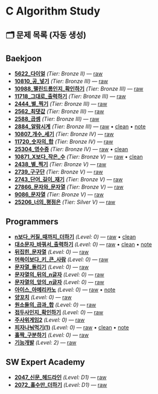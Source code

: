 
# C Algorithm Study

## 🗂️ 문제 목록 (자동 생성)
<!-- AUTO-INDEX:START -->
## Baekjoon
- **[5622_다이얼](baekjoon/Bronze_II/5622_다이얼)** _(Tier: Bronze II)_ — [raw](baekjoon/Bronze_II/5622_다이얼/raw.c)
- **[10810_공_넣기](baekjoon/Bronze_III/10810_공_넣기)** _(Tier: Bronze III)_ — [raw](baekjoon/Bronze_III/10810_공_넣기/raw.c)
- **[10988_팰린드롬인지_확인하기](baekjoon/Bronze_III/10988_팰린드롬인지_확인하기)** _(Tier: Bronze III)_ — [raw](baekjoon/Bronze_III/10988_팰린드롬인지_확인하기/raw.c)
- **[11718_그대로_출력하기](baekjoon/Bronze_III/11718_그대로_출력하기)** _(Tier: Bronze III)_ — [raw](baekjoon/Bronze_III/11718_그대로_출력하기/raw.c)
- **[2444_별_찍기](baekjoon/Bronze_III/2444_별_찍기)** _(Tier: Bronze III)_ — [raw](baekjoon/Bronze_III/2444_별_찍기/raw.c)
- **[2562_최댓값](baekjoon/Bronze_III/2562_최댓값)** _(Tier: Bronze III)_ — [raw](baekjoon/Bronze_III/2562_최댓값/raw.c)
- **[2588_곱셈](baekjoon/Bronze_III/2588_곱셈)** _(Tier: Bronze III)_ — [raw](baekjoon/Bronze_III/2588_곱셈/raw.c)
- **[2884_알람시계](baekjoon/Bronze_III/2884_알람시계)** _(Tier: Bronze III)_ — [raw](baekjoon/Bronze_III/2884_알람시계/raw.c) • [clean](baekjoon/Bronze_III/2884_알람시계/clean.c) • [note](baekjoon/Bronze_III/2884_알람시계/note.md)
- **[10807_개수_세기](baekjoon/Bronze_IV/10807_개수_세기)** _(Tier: Bronze IV)_ — [raw](baekjoon/Bronze_IV/10807_개수_세기/raw.c)
- **[11720_숫자의_합](baekjoon/Bronze_IV/11720_숫자의_합)** _(Tier: Bronze IV)_ — [raw](baekjoon/Bronze_IV/11720_숫자의_합/raw.c)
- **[25304_영수증](baekjoon/Bronze_IV/25304_영수증)** _(Tier: Bronze IV)_ — [raw](baekjoon/Bronze_IV/25304_영수증/raw.c) • [clean](baekjoon/Bronze_IV/25304_영수증/clean.c)
- **[10871_X보다_작은_수](baekjoon/Bronze_V/10871_X보다_작은_수)** _(Tier: Bronze V)_ — [raw](baekjoon/Bronze_V/10871_X보다_작은_수/raw.c) • [clean](baekjoon/Bronze_V/10871_X보다_작은_수/clean.c)
- **[2438_별_찍기](baekjoon/Bronze_V/2438_별_찍기)** _(Tier: Bronze V)_ — [raw](baekjoon/Bronze_V/2438_별_찍기/raw.c)
- **[2739_구구단](baekjoon/Bronze_V/2739_구구단)** _(Tier: Bronze V)_ — [raw](baekjoon/Bronze_V/2739_구구단/raw.c)
- **[2743_단어_길이_재기](baekjoon/Bronze_V/2743_단어_길이_재기)** _(Tier: Bronze V)_ — [raw](baekjoon/Bronze_V/2743_단어_길이_재기/raw.c)
- **[27866_문자와_문자열](baekjoon/Bronze_V/27866_문자와_문자열)** _(Tier: Bronze V)_ — [raw](baekjoon/Bronze_V/27866_문자와_문자열/raw.c)
- **[9086_문자열](baekjoon/Bronze_V/9086_문자열)** _(Tier: Bronze V)_ — [raw](baekjoon/Bronze_V/9086_문자열/raw.c)
- **[25206_너의_평점은](baekjoon/Silver_V/25206_너의_평점은)** _(Tier: Silver V)_ — [raw](baekjoon/Silver_V/25206_너의_평점은/raw.c)

## Programmers
- **[n보다_커질_때까지_더하기](programmers/Level0/n보다_커질_때까지_더하기)** _(Level: 0)_ — [raw](programmers/Level0/n보다_커질_때까지_더하기/raw.c) • [clean](programmers/Level0/n보다_커질_때까지_더하기/clean.c)
- **[대소문자_바꿔서_출력하기](programmers/Level0/대소문자_바꿔서_출력하기)** _(Level: 0)_ — [raw](programmers/Level0/대소문자_바꿔서_출력하기/raw.c) • [clean](programmers/Level0/대소문자_바꿔서_출력하기/clean.c) • [note](programmers/Level0/대소문자_바꿔서_출력하기/note.md)
- **[뒤집힌_문자열](programmers/Level0/뒤집힌_문자열)** _(Level: 0)_ — [raw](programmers/Level0/뒤집힌_문자열/raw.c)
- **[머쓱이보다_키_큰_사람](programmers/Level0/머쓱이보다_키_큰_사람)** _(Level: 0)_ — [raw](programmers/Level0/머쓱이보다_키_큰_사람/raw.c)
- **[문자열_돌리기](programmers/Level0/문자열_돌리기)** _(Level: 0)_ — [raw](programmers/Level0/문자열_돌리기/raw.c)
- **[문자열의_뒤의_n글자](programmers/Level0/문자열의_뒤의_n글자)** _(Level: 0)_ — [raw](programmers/Level0/문자열의_뒤의_n글자/raw.c)
- **[문자열의_앞의_n글자](programmers/Level0/문자열의_앞의_n글자)** _(Level: 0)_ — [raw](programmers/Level0/문자열의_앞의_n글자/raw.c)
- **[아이스_아메리카노](programmers/Level0/아이스_아메리카노)** _(Level: 0)_ — [raw](programmers/Level0/아이스_아메리카노/raw.c) • [note](programmers/Level0/아이스_아메리카노/note.md)
- **[양꼬치](programmers/Level0/양꼬치)** _(Level: 0)_ — [raw](programmers/Level0/양꼬치/raw.c)
- **[원소들의_곱과_합](programmers/Level0/원소들의_곱과_합)** _(Level: 0)_ — [raw](programmers/Level0/원소들의_곱과_합/raw.c)
- **[접두사인지_확인하기](programmers/Level0/접두사인지_확인하기)** _(Level: 0)_ — [raw](programmers/Level0/접두사인지_확인하기/raw.c)
- **[주사위게임2](programmers/Level0/주사위게임2)** _(Level: 0)_ — [raw](programmers/Level0/주사위게임2/raw.c)
- **[피자나눠먹기(1)](programmers/Level0/피자나눠먹기(1))** _(Level: 0)_ — [raw](programmers/Level0/피자나눠먹기(1)/raw.c) • [clean](programmers/Level0/피자나눠먹기(1)/clean.c) • [note](programmers/Level0/피자나눠먹기(1)/note.md)
- **[홀짝_구분하기](programmers/Level0/홀짝_구분하기)** _(Level: 0)_ — [raw](programmers/Level0/홀짝_구분하기/raw.c)
- **[기능개발](programmers/Level2/기능개발)** _(Level: 2)_ — [raw](programmers/Level2/기능개발/raw.c)

## SW Expert Academy
- **[2047_신문_헤드라인](swea/D1/2047_신문_헤드라인)** _(Level: D1)_ — [raw](swea/D1/2047_신문_헤드라인/raw.c)
- **[2072_홀수만_더하기](swea/D1/2072_홀수만_더하기)** _(Level: D1)_ — [raw](swea/D1/2072_홀수만_더하기/raw.c)

<!-- AUTO-INDEX:END -->
